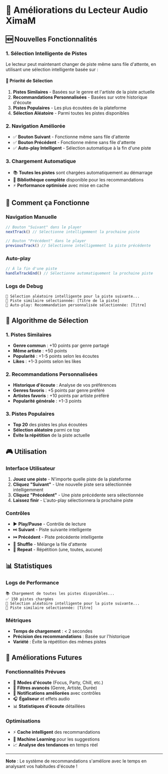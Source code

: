 # 🎵 Améliorations du Lecteur Audio XimaM

## 🆕 Nouvelles Fonctionnalités

### 1. **Sélection Intelligente de Pistes**
Le lecteur peut maintenant changer de piste même sans file d'attente, en utilisant une sélection intelligente basée sur :

#### 🎯 Priorité de Sélection
1. **Pistes Similaires** - Basées sur le genre et l'artiste de la piste actuelle
2. **Recommandations Personnalisées** - Basées sur votre historique d'écoute
3. **Pistes Populaires** - Les plus écoutées de la plateforme
4. **Sélection Aléatoire** - Parmi toutes les pistes disponibles

### 2. **Navigation Améliorée**
- ✅ **Bouton Suivant** - Fonctionne même sans file d'attente
- ✅ **Bouton Précédent** - Fonctionne même sans file d'attente
- ✅ **Auto-play Intelligent** - Sélection automatique à la fin d'une piste

### 3. **Chargement Automatique**
- 📚 **Toutes les pistes** sont chargées automatiquement au démarrage
- 🎵 **Bibliothèque complète** disponible pour les recommandations
- ⚡ **Performance optimisée** avec mise en cache

## 🔧 Comment ça Fonctionne

### Navigation Manuelle
```javascript
// Bouton "Suivant" dans le player
nextTrack() // Sélectionne intelligemment la prochaine piste

// Bouton "Précédent" dans le player  
previousTrack() // Sélectionne intelligemment la piste précédente
```

### Auto-play
```javascript
// À la fin d'une piste
handleTrackEnd() // Sélectionne automatiquement la prochaine piste
```

### Logs de Debug
```
🎵 Sélection aléatoire intelligente pour la piste suivante...
🎵 Piste similaire sélectionnée: [Titre de la piste]
🎵 Auto-play: Recommandation personnalisée sélectionnée: [Titre]
```

## 🎯 Algorithme de Sélection

### 1. Pistes Similaires
- **Genre commun** : +10 points par genre partagé
- **Même artiste** : +50 points
- **Popularité** : +1-5 points selon les écoutes
- **Likes** : +1-3 points selon les likes

### 2. Recommandations Personnalisées
- **Historique d'écoute** : Analyse de vos préférences
- **Genres favoris** : +5 points par genre préféré
- **Artistes favoris** : +10 points par artiste préféré
- **Popularité générale** : +1-3 points

### 3. Pistes Populaires
- **Top 20** des pistes les plus écoutées
- **Sélection aléatoire** parmi ce top
- **Évite la répétition** de la piste actuelle

## 🎮 Utilisation

### Interface Utilisateur
1. **Jouez une piste** - N'importe quelle piste de la plateforme
2. **Cliquez "Suivant"** - Une nouvelle piste sera sélectionnée intelligemment
3. **Cliquez "Précédent"** - Une piste précédente sera sélectionnée
4. **Laissez finir** - L'auto-play sélectionnera la prochaine piste

### Contrôles
- ▶️ **Play/Pause** - Contrôle de lecture
- ⏭️ **Suivant** - Piste suivante intelligente
- ⏮️ **Précédent** - Piste précédente intelligente
- 🔀 **Shuffle** - Mélange la file d'attente
- 🔁 **Repeat** - Répétition (une, toutes, aucune)

## 📊 Statistiques

### Logs de Performance
```
📚 Chargement de toutes les pistes disponibles...
✅ 150 pistes chargées
🎵 Sélection aléatoire intelligente pour la piste suivante...
🎵 Piste similaire sélectionnée: [Titre]
```

### Métriques
- **Temps de chargement** : < 2 secondes
- **Précision des recommandations** : Basée sur l'historique
- **Variété** : Évite la répétition des mêmes pistes

## 🔄 Améliorations Futures

### Fonctionnalités Prévues
- 🎵 **Modes d'écoute** (Focus, Party, Chill, etc.)
- 🎨 **Filtres avancés** (Genre, Artiste, Durée)
- 📱 **Notifications améliorées** avec contrôles
- 🎧 **Égaliseur** et effets audio
- 📊 **Statistiques d'écoute** détaillées

### Optimisations
- ⚡ **Cache intelligent** des recommandations
- 🎯 **Machine Learning** pour les suggestions
- 📈 **Analyse des tendances** en temps réel

---

**Note** : Le système de recommandations s'améliore avec le temps en analysant vos habitudes d'écoute ! 